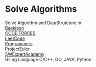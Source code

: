 # Solve Algorithms

Solve Algorithm and DataStrutcture in <br>
[Baekjoon](https://www.acmicpc.net/)<br>
[CODE FORCES](https://codeforces.com/)<br>
[LeetCode](https://leetcode.com/)<br>
[Programmers](https://programmers.co.kr/learn/challenges?tab=all_challenges)<br>
[ProjectEuler](https://projecteuler.net/)<br>
[SWExpertAcademy](https://swexpertacademy.com/)<br>
Using Language C/C++, GO, JAVA, Python